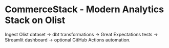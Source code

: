 # CommerceStack - Modern Analytics Stack on Olist
Ingest Olist dataset → dbt transformations → Great Expectations tests → Streamlit dashboard → optional GitHub Actions automation.
